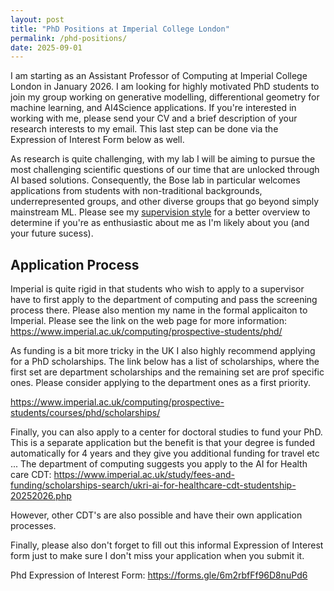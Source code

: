 ```yaml
---
layout: post
title: "PhD Positions at Imperial College London"
permalink: /phd-positions/
date: 2025-09-01
---
```


I am starting as an Assistant Professor of Computing at Imperial College London in January 2026. I am looking for highly motivated PhD students to join my group working on generative modelling, differentional geometry for machine learning, and AI4Science applications. If you're interested in working with me, please send your CV and a brief description of your research interests to my email. This last step can be done via the Expression of Interest Form below as well.

As research is quite challenging, with my lab I will be aiming to pursue the
most challenging scientific questions of our time that are unlocked through AI
based solutions. Consequently, the Bose lab in particular welcomes applications
from students with non-traditional backgrounds, underrepresented groups, and
other diverse groups that go beyond simply mainstream ML. Please see my
[supervision style](/supervision-style/) for a better overview to determine if you're as enthusiastic
about me as I'm likely about you (and your future sucess).


## Application Process

Imperial is quite rigid in that students who wish to apply to a supervisor have to first apply to the department of computing and pass the screening process there. Please also mention my name in the formal applicaiton to Imperial. Please see the link on the web page for more information: https://www.imperial.ac.uk/computing/prospective-students/phd/

As funding is a bit more tricky in the UK I also highly recommend applying for a PhD scholarships. The link below has a list of scholarships, where the first set are department scholarships and the remaining set are prof specific ones. Please consider applying to the department ones as a first priority.

https://www.imperial.ac.uk/computing/prospective-students/courses/phd/scholarships/

Finally, you can also apply to a center for doctoral studies to fund your PhD. This is a separate application but the benefit is that your degree is funded automatically for 4 years and they give you additional funding for travel etc ... The department of computing suggests you apply to the AI for Health care CDT: https://www.imperial.ac.uk/study/fees-and-funding/scholarships-search/ukri-ai-for-healthcare-cdt-studentship-20252026.php

However, other CDT's are also possible and have their own application processes.

Finally, please also don't forget to fill out this informal Expression of
Interest form just to make sure I don't miss your application when you submit it.

Phd Expression of Interest Form: https://forms.gle/6m2rbfFf96D8nuPd6
